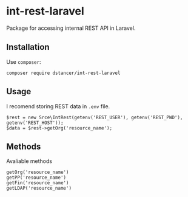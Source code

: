 # int-rest-laravel

Package for accessing internal REST API in Laravel.

## Installation

Use `composer`:

`composer require dstancer/int-rest-laravel`

## Usage

I recomend storing REST data in `.env` file.

	$rest = new Srce\IntRest(getenv('REST_USER'), getenv('REST_PWD'), getenv('REST_HOST'));
	$data = $rest->getOrg('resource_name');

## Methods

Avaliable methods

	getOrg('resource_name')
	getPP('resource_name')
	getFin('resource_name')
	getLDAP('resource_name')
